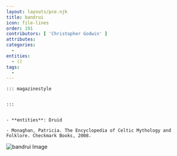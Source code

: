 ```yaml
---
layout: layouts/pce.njk
title: bandrui
icon: file-lines
order: 191
contributors: [ 'Christopher Godwin' ]
attributes:
categories:
  - 
entities:
  - ()
tags:
  - 
---
```

``` tab [group1:Info]
::: magazinestyle


:::
```
``` tab [group1:Attributes]
```
``` tab [group1:Entities]
- **entities**: Druid
```
``` tab [group1:Sources]
- Monaghan, Patricia. The Encyclopedia of Celtic Mythology and Folklore. Checkmark Books, 2008.
```
![bandrui Image]([None])
